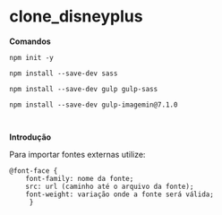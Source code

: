 # clone_disneyplus
**Comandos**

```
npm init -y

npm install --save-dev sass

npm install --save-dev gulp gulp-sass

npm install --save-dev gulp-imagemin@7.1.0



```

**Introdução**

Para importar fontes externas utilize:

```
@font-face {     
    font-family: nome da fonte;      
    src: url (caminho até o arquivo da fonte);      
    font-weight: variação onde a fonte será válida;
     }

```